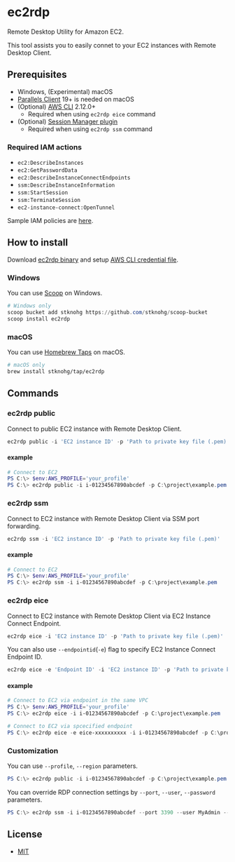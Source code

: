 # ec2rdp

Remote Desktop Utility for Amazon EC2.  

This tool assists you to easily connet to your EC2 instances with Remote Desktop Client.

## Prerequisites

* Windows, (Experimental) macOS
* [Parallels Client](https://www.parallels.com/products/ras/capabilities/rdp-client/) 19+ is needed on macOS
* (Optional) [AWS CLI](https://aws.amazon.com/cli/) 2.12.0+
    * Required when using `ec2rdp eice` command
* (Optional) [Session Manager plugin](https://docs.aws.amazon.com/systems-manager/latest/userguide/session-manager-working-with-install-plugin.html)
    * Required when using `ec2rdp ssm` command

### Required IAM actions

* `ec2:DescribeInstances`
* `ec2:GetPasswordData`
* `ec2:DescribeInstanceConnectEndpoints`
* `ssm:DescribeInstanceInformation`
* `ssm:StartSession`
* `ssm:TerminateSession`
* `ec2-instance-connect:OpenTunnel`

Sample IAM policies are [here](./samples/cloudformation/README.md).

## How to install

Download [ec2rdp binary](https://github.com/stknohg/ec2rdp/releases/latest) and setup [AWS CLI credential file](https://docs.aws.amazon.com/cli/latest/userguide/cli-configure-files.html).  

### Windows

You can use [Scoop](https://scoop.sh/) on Windows.

```PowerShell
# Windows only
scoop bucket add stknohg https://github.com/stknohg/scoop-bucket
scoop install ec2rdp
```

### macOS

You can use [Homebrew Taps](https://docs.brew.sh/Taps) on macOS.

```bash
# macOS only
brew install stknohg/tap/ec2rdp
```

## Commands

### ec2rdp public

Connect to public EC2 instance with Remote Desktop Client.

```powershell
ec2rdp public -i 'EC2 instance ID' -p 'Path to private key file (.pem)'
```
#### example

```powershell
# Connect to EC2
PS C:\> $env:AWS_PROFILE='your_profile'
PS C:\> ec2rdp public -i i-01234567890abcdef -p C:\project\example.pem
```

### ec2rdp ssm

Connect to EC2 instance with Remote Desktop Client via SSM port forwarding.

```powershell
ec2rdp ssm -i 'EC2 instance ID' -p 'Path to private key file (.pem)'
```

#### example

```powershell
# Connect to EC2
PS C:\> $env:AWS_PROFILE='your_profile'
PS C:\> ec2rdp ssm -i i-01234567890abcdef -p C:\project\example.pem
```

### ec2rdp eice

Connect to EC2 instance with Remote Desktop Client via EC2 Instance Connect Endpoint.

```powershell
ec2rdp eice -i 'EC2 instance ID' -p 'Path to private key file (.pem)'
```

You can also use `--endpointid`(`-e`) flag to specify EC2 Instance Connect Endpoint ID.  

```powershell
ec2rdp eice -e 'Endpoint ID' -i 'EC2 instance ID' -p 'Path to private key file (.pem)'
```

#### example

```powershell
# Connect to EC2 via endpoint in the same VPC
PS C:\> $env:AWS_PROFILE='your_profile'
PS C:\> ec2rdp eice -i i-01234567890abcdef -p C:\project\example.pem

# Connect to EC2 via spcecified endpoint
PS C:\> ec2rdp eice -e eice-xxxxxxxxxx -i i-01234567890abcdef -p C:\project\example.pem
```

### Customization

You can use `--profile`, `--region` parameters.

```powershell
PS C:\> ec2rdp public -i i-01234567890abcdef -p C:\project\example.pem --profile your_profile --region ap-northeast-1
```

You can override RDP connection settings by `--port`, `--user`, `--password` parameters.

```powershell
PS C:\> ec2rdp ssm -i i-01234567890abcdef --port 3390 --user MyAdmin --password
```

## License

* [MIT](./LICENSE)
